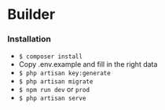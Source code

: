 # Builder

### Installation
- ```$ composer install```
- Copy .env.example and fill in the right data
- ```$ php artisan key:generate```
- ```$ php artisan migrate```
- ```$ npm run dev``` or ```prod```
- ```$ php artisan serve```
